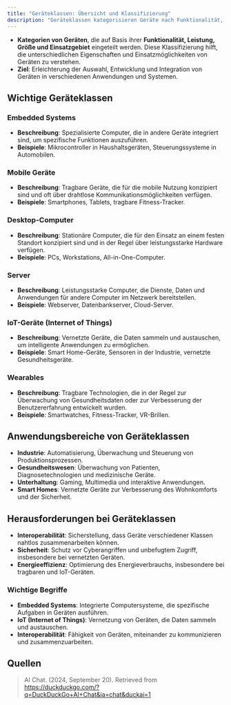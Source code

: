 ```yaml
---
title: "Geräteklassen: Übersicht und Klassifizierung"
description: "Geräteklassen kategorisieren Geräte nach Funktionalität, Leistung, Größe und Einsatzgebiet. Wichtige Klassen sind Embedded Systems, Mobile Geräte, Desktop-Computer, Server, IoT-Geräte und Wearables. Diese Klassifizierung hilft bei der Auswahl und Integration in verschiedenen Anwendungen."
---
```


- **Kategorien von Geräten**, die auf Basis ihrer **Funktionalität, Leistung, Größe und Einsatzgebiet** eingeteilt werden. Diese Klassifizierung hilft, die unterschiedlichen Eigenschaften und Einsatzmöglichkeiten von Geräten zu verstehen.
- **Ziel**: Erleichterung der Auswahl, Entwicklung und Integration von Geräten in verschiedenen Anwendungen und Systemen.

## Wichtige Geräteklassen

### Embedded Systems
- **Beschreibung**: Spezialisierte Computer, die in andere Geräte integriert sind, um spezifische Funktionen auszuführen.
- **Beispiele**: Mikrocontroller in Haushaltsgeräten, Steuerungssysteme in Automobilen.

### Mobile Geräte
- **Beschreibung**: Tragbare Geräte, die für die mobile Nutzung konzipiert sind und oft über drahtlose Kommunikationsmöglichkeiten verfügen.
- **Beispiele**: Smartphones, Tablets, tragbare Fitness-Tracker.

### Desktop-Computer
- **Beschreibung**: Stationäre Computer, die für den Einsatz an einem festen Standort konzipiert sind und in der Regel über leistungsstarke Hardware verfügen.
- **Beispiele**: PCs, Workstations, All-in-One-Computer.

### Server
- **Beschreibung**: Leistungsstarke Computer, die Dienste, Daten und Anwendungen für andere Computer im Netzwerk bereitstellen.
- **Beispiele**: Webserver, Datenbankserver, Cloud-Server.

### IoT-Geräte (Internet of Things)
- **Beschreibung**: Vernetzte Geräte, die Daten sammeln und austauschen, um intelligente Anwendungen zu ermöglichen.
- **Beispiele**: Smart Home-Geräte, Sensoren in der Industrie, vernetzte Gesundheitsgeräte.

### Wearables
- **Beschreibung**: Tragbare Technologien, die in der Regel zur Überwachung von Gesundheitsdaten oder zur Verbesserung der Benutzererfahrung entwickelt wurden.
- **Beispiele**: Smartwatches, Fitness-Tracker, VR-Brillen.

## Anwendungsbereiche von Geräteklassen
- **Industrie**: Automatisierung, Überwachung und Steuerung von Produktionsprozessen.
- **Gesundheitswesen**: Überwachung von Patienten, Diagnosetechnologien und medizinische Geräte.
- **Unterhaltung**: Gaming, Multimedia und interaktive Anwendungen.
- **Smart Homes**: Vernetzte Geräte zur Verbesserung des Wohnkomforts und der Sicherheit.

## Herausforderungen bei Geräteklassen
- **Interoperabilität**: Sicherstellung, dass Geräte verschiedener Klassen nahtlos zusammenarbeiten können.
- **Sicherheit**: Schutz vor Cyberangriffen und unbefugtem Zugriff, insbesondere bei vernetzten Geräten.
- **Energieeffizienz**: Optimierung des Energieverbrauchs, insbesondere bei tragbaren und IoT-Geräten.

### Wichtige Begriffe
- **Embedded Systems**: Integrierte Computersysteme, die spezifische Aufgaben in Geräten ausführen.
- **IoT (Internet of Things)**: Vernetzung von Geräten, die Daten sammeln und austauschen.
- **Interoperabilität**: Fähigkeit von Geräten, miteinander zu kommunizieren und zusammenzuarbeiten.

## Quellen

> AI Chat. (2024, September 20). Retrieved from https://duckduckgo.com/?q=DuckDuckGo+AI+Chat&ia=chat&duckai=1